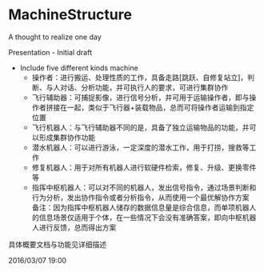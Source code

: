# MachineStructure
A thought to realize one day

Presentation - Initial draft

* Include five different kinds machine
  * 操作者：进行搬运、处理性质的工作，具备走路[跳跃、自修复站立]，判断、与人对话、分析功能，并可执行人的要求，可进行集群协作
  * 飞行辅助器：可捕捉影像，进行信号分析，并可用于运输操作者，即与操作者拼接在一起，类似于飞行器+装载物品，总而可将操作者运输到指定位置
  *  飞行机器人：与飞行辅助器不同的是，具备了独立运输物品的功能，并可以形成集群协作功能
  *  潜水机器人：可以进行游泳，一定深度的潜水工作，用于打捞，搜救等工作
  *  修复机器人：用于对所有机器人进行软硬件检索，修复、升级、更换零件等
  *  指挥中枢机器人：可以对不同的机器人，发出信号指令，通过场景判断和行为分析，发出协作指令或者分析指令，从而使用一个最优解协作方案<br/>
  备注：因为指挥中枢机器人储存的数据信息量是综合信息，而单项机器人的信息场景仅适用于个体，在一些情况下会没有准确答案，即向中枢机器人进行反馈，总而得出方案
  
具体概要文档与功能见详细描述

2016/03/07   19:00
